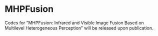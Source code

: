 # MHPFusion
Codes for “MHPFusion: Infrared and Visible Image Fusion Based on Multilevel Heterogeneous Perception” will be released upon publication.
